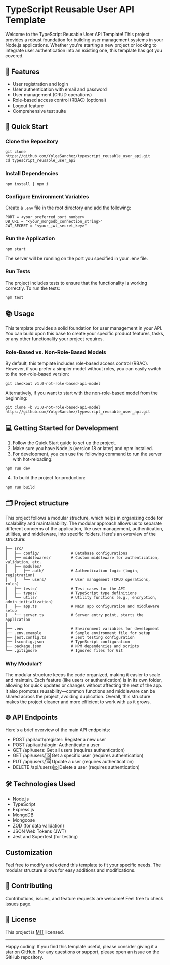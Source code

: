# TypeScript Reusable User API Template

Welcome to the TypeScript Reusable User API Template! This project provides a robust foundation for building user management systems in your Node.js applications. Whether you're starting a new project or looking to integrate user authentication into an existing one, this template has got you covered.

## 🌟 Features

- User registration and login
- User authentication with email and password
- User management (CRUD operations)
- Role-based access control (RBAC) (optional)
- Logout feature
- Comprehensive test suite

## 🚀 Quick Start

### Clone the Repository

```
git clone https://github.com/YolgeSanchez/typescript_reusable_user_api.git
cd typescript_reusable_user_api
```

### Install Dependencies

```
npm install | npm i
```

### Configure Environment Variables

Create a `.env` file in the root directory and add the following:

```
PORT = <your_preferred_port_number>
DB_URI = "<your_mongodb_connection_string>"
JWT_SECRET = "<your_jwt_secret_key>"
```

### Run the Application

```
npm start
```
The server will be running on the port you specified in your .env file.

### Run Tests

The project includes tests to ensure that the functionality is working correctly. To run the tests:
```
npm test
```

## 📚 Usage

This template provides a solid foundation for user management in your API. You can build upon this base to create your specific product features, tasks, or any other functionality your project requires.

### Role-Based vs. Non-Role-Based Models

By default, this template includes role-based access control (RBAC). However, if you prefer a simpler model without roles, you can easily switch to the non-role-based version:

```
git checkout v1.0-not-role-based-api-model
```

Alternatively, if you want to start with the non-role-based model from the beginning:

```
git clone -b v1.0-not-role-based-api-model https://github.com/YolgeSanchez/typescript_reusable_user_api.git
```

## 💻 Getting Started for Development

1. Follow the Quick Start guide to set up the project.
2. Make sure you have Node.js (version 18 or later) and npm installed.
3. For development, you can use the following command to run the server with hot-reloading:
   
```
npm run dev
```

4. To build the project for production:

```
npm run build
```

## 🗂️ Project structure

This project follows a modular structure, which helps in organizing code for scalability and maintainability. The modular approach allows us to separate different concerns of the application, like user management, authentication, utilities, and middleware, into specific folders. Here's an overview of the structure:
```
├── src/
│   ├── config/              # Database configurations
│   ├── middlewares/         # Custom middleware for authentication, validation, etc.
│   ├── modules/
│   │   ├── auth/            # Authentication logic (login, registration)
│   │   └── users/           # User management (CRUD operations, roles)
│   ├── tests/               # Test cases for the API
│   ├── types/               # TypeScript type definitions
│   └── utils/               # Utility functions (e.g., encryption, admin initialization)
│   ├── app.ts               # Main app configuration and middleware setup
│   └── server.ts            # Server entry point, starts the application
│
├── .env                     # Environment variables for development
├── .env.example             # Sample environment file for setup
├── jest.config.ts           # Jest testing configuration
├── tsconfig.json            # TypeScript configuration
├── package.json             # NPM dependencies and scripts
└── .gitignore               # Ignored files for Git
```

### Why Modular?
The modular structure keeps the code organized, making it easier to scale and maintain. Each feature (like users or authentication) is in its own folder, allowing for quick updates or changes without affecting the rest of the app. It also promotes reusability—common functions and middleware can be shared across the project, avoiding duplication. Overall, this structure makes the project cleaner and more efficient to work with as it grows.

## 🌐 API Endpoints
Here's a brief overview of the main API endpoints:

- POST /api/auth/register: Register a new user
- POST /api/auth/login: Authenticate a user
- GET /api/users: Get all users (requires authentication)
- GET /api/users/:id: Get a specific user (requires authentication)
- PUT /api/users/:id: Update a user (requires authentication)
- DELETE /api/users/:id: Delete a user (requires authentication)

## 🛠️ Technologies Used
- Node.js
- TypeScript
- Express.js
- MongoDB
- Mongoose
- ZOD (for data validation)
- JSON Web Tokens (JWT)
- Jest and Supertest (for testing)

## Customization

Feel free to modify and extend this template to fit your specific needs. The modular structure allows for easy additions and modifications.

## 🤝 Contributing

Contributions, issues, and feature requests are welcome! Feel free to check [issues page](https://github.com/YolgeSanchez/typescript_reusable_user_api/issues).

## 📝 License

This project is [MIT](https://opensource.org/licenses/MIT) licensed.

---

Happy coding! If you find this template useful, please consider giving it a star on GitHub. For any questions or support, please open an issue on the GitHub repository.
